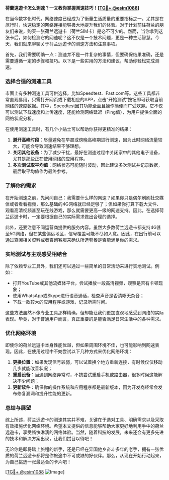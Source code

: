 **荷蘭遠遊卡怎么測速？一文教你掌握測速技巧！[[TG💪+ @esim1088](https://t.me/s/esim1088)]**

在当今数字化时代，网络速度已经成为了衡量生活质量的重要指标之一。尤其是在旅行时，快速稳定的网络连接能够极大地提升我们的体验。对于计划前往荷兰的朋友们来说，购买一张荷兰远遊卡（荷兰SIM卡）是必不可少的。然而，当你拿到这张卡后，如何检测它的网速呢？这不仅是一个技术问题，更是一种生活智慧。今天，我们就来聊聊关于荷兰远遊卡的测速方法和注意事项。

首先，我们需要明确一点：测速并不是一件复杂的事情，但要确保结果准确，还是需要遵循一定的步骤和技巧。以下是一些实用的方法和建议，帮助你轻松完成测速。

### **选择合适的测速工具**
市面上有多种测速工具可供选择，比如Speedtest、Fast.com等。这些工具都非常直观易用，只需打开网页或下载相应的APP，点击“开始测试”按钮即可获取当前网络的速度数据。其中，Speedtest因其功能全面且操作简便而广受欢迎。它不仅可以测试下载速度和上传速度，还能检测网络延迟（Ping值），为用户提供全面的网络状况分析。

在使用测速工具时，有几个小贴士可以帮助你获得更精准的结果：
1. **避开高峰时段**：尽量避免在早晨或傍晚高峰期进行测速，因为此时网络流量较大，可能会导致测速结果不够理想。
2. **关闭其他设备**：为了减少干扰，最好在测速过程中关闭家中的其他电子设备，尤其是那些正在使用网络的应用程序。
3. **多次测试取平均值**：网络状态可能随时波动，因此建议多次测试并记录数据，最后取平均值作为最终参考。

### **了解你的需求**
在开始测速之前，先问问自己：我需要什么样的网速？如果你只是偶尔刷刷社交媒体或者看看视频，那么基础的4G网络就已经足够了；但如果你打算下载大文件、观看高清视频甚至玩在线游戏，那么就需要更高一级的网速支持。因此，在选择荷兰远遊卡时，一定要根据自己的实际需求做出合理的选择。

此外，还要注意不同运营商提供的服务内容。虽然大多数荷兰远遊卡都支持4G甚至5G网络，但在某些偏远地区，信号覆盖可能不尽如人意。因此，在出行前可以通过查阅相关资料或者咨询客服来确认所选套餐是否能满足你的需求。

### **实地测试与主观感受相结合**
除了依赖专业工具外，我们还可以通过一些简单的日常活动来进行实地测试。例如：
- 打开YouTube或其他流媒体平台，尝试播放一段高清视频，观察是否有卡顿现象；
- 使用WhatsApp或Skype进行语音通话，检查声音是否清晰无杂音；
- 下载一款较大的应用程序或游戏，记录所需时间。

这些方法虽然不像专业工具那样精确，但却能让我们更加直观地感受到网络的实际表现。毕竟，对于普通用户而言，真正重要的是能否满足日常生活中的各种需求。

### **优化网络环境**
即使你的荷兰远遊卡本身性能优越，但如果周围环境不佳，也可能影响到网速表现。因此，在使用过程中不妨尝试以下几种方式来优化网络环境：
1. **更换位置**：如果发现信号较弱，可以试着换个地方重新连接，有时候仅仅移动几步就能改善状况；
2. **重启设备**：当遇到网络异常时，不妨尝试重启手机或路由器，很多时候这能解决不少问题；
3. **更新软件**：确保你的操作系统和应用程序都是最新版本，因为开发商经常会发布修复漏洞和提升性能的更新。

### **总结与展望**
综上所述，荷兰远遊卡的测速其实并不难，关键在于选对工具、明确需求以及采取有效措施优化网络环境。希望本文提供的信息能够帮助大家更好地利用手中的荷兰远遊卡，享受畅快淋漓的网络体验。当然，随着科技的发展，未来还会有更多先进的技术和解决方案出现，让我们拭目以待吧！

无论你是即将踏上旅程的新手，还是已经在异国他乡奋斗多年的老手，拥有一张优质的荷兰远遊卡都将是你旅途中不可或缺的好伙伴。那么，从现在开始行动起来，为自己挑选一张最适合的卡片吧！

[[TG💪+ @esim1088](https://t.me/s/esim1088) ![Image](https://i.postimg.cc/4NQfJmqS/Snipaste-2025-05-13-00-14-12.png)]